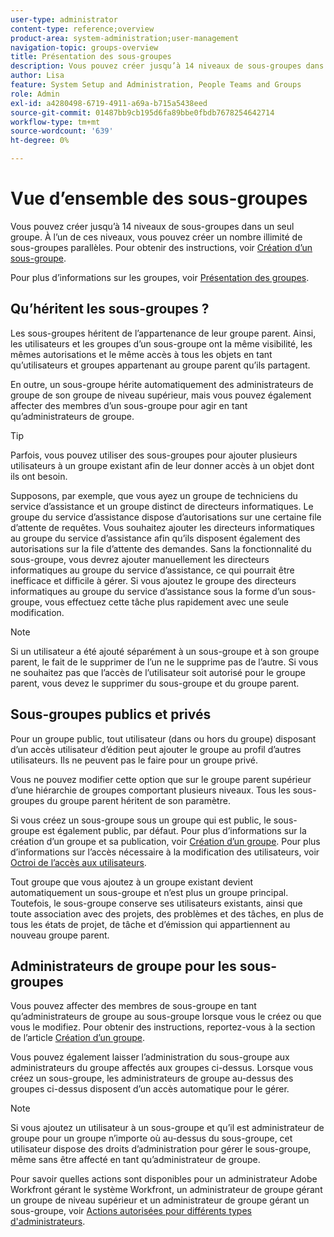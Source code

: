 ```yaml
---
user-type: administrator
content-type: reference;overview
product-area: system-administration;user-management
navigation-topic: groups-overview
title: Présentation des sous-groupes
description: Vous pouvez créer jusqu’à 14 niveaux de sous-groupes dans un seul groupe. À l’un de ces niveaux, vous pouvez créer un nombre illimité de sous-groupes parallèles.
author: Lisa
feature: System Setup and Administration, People Teams and Groups
role: Admin
exl-id: a4280498-6719-4911-a69a-b715a5438eed
source-git-commit: 01487bb9cb195d6fa89bbe0fbdb7678254642714
workflow-type: tm+mt
source-wordcount: '639'
ht-degree: 0%

---
```


# Vue d’ensemble des sous-groupes

Vous pouvez créer jusqu’à 14 niveaux de sous-groupes dans un seul groupe. À l’un de ces niveaux, vous pouvez créer un nombre illimité de sous-groupes parallèles. Pour obtenir des instructions, voir [Création d’un sous-groupe](../../../administration-and-setup/manage-groups/create-and-manage-subgroups/create-a-subgroup.md).

Pour plus d’informations sur les groupes, voir [Présentation des groupes](../../../administration-and-setup/manage-groups/groups-overview/groups.md).

## Qu’héritent les sous-groupes ?

Les sous-groupes héritent de l’appartenance de leur groupe parent. Ainsi, les utilisateurs et les groupes d’un sous-groupe ont la même visibilité, les mêmes autorisations et le même accès à tous les objets en tant qu’utilisateurs et groupes appartenant au groupe parent qu’ils partagent.

En outre, un sous-groupe hérite automatiquement des administrateurs de groupe de son groupe de niveau supérieur, mais vous pouvez également affecter des membres d’un sous-groupe pour agir en tant qu’administrateurs de groupe.

>[!TIP]
>
>Parfois, vous pouvez utiliser des sous-groupes pour ajouter plusieurs utilisateurs à un groupe existant afin de leur donner accès à un objet dont ils ont besoin.
>
>Supposons, par exemple, que vous ayez un groupe de techniciens du service d’assistance et un groupe distinct de directeurs informatiques. Le groupe du service d’assistance dispose d’autorisations sur une certaine file d’attente de requêtes. Vous souhaitez ajouter les directeurs informatiques au groupe du service d’assistance afin qu’ils disposent également des autorisations sur la file d’attente des demandes. Sans la fonctionnalité du sous-groupe, vous devrez ajouter manuellement les directeurs informatiques au groupe du service d’assistance, ce qui pourrait être inefficace et difficile à gérer. Si vous ajoutez le groupe des directeurs informatiques au groupe du service d’assistance sous la forme d’un sous-groupe, vous effectuez cette tâche plus rapidement avec une seule modification.

>[!NOTE]
>
>Si un utilisateur a été ajouté séparément à un sous-groupe et à son groupe parent, le fait de le supprimer de l’un ne le supprime pas de l’autre. Si vous ne souhaitez pas que l’accès de l’utilisateur soit autorisé pour le groupe parent, vous devez le supprimer du sous-groupe et du groupe parent.

## Sous-groupes publics et privés

Pour un groupe public, tout utilisateur (dans ou hors du groupe) disposant d’un accès utilisateur d’édition peut ajouter le groupe au profil d’autres utilisateurs. Ils ne peuvent pas le faire pour un groupe privé.

Vous ne pouvez modifier cette option que sur le groupe parent supérieur d’une hiérarchie de groupes comportant plusieurs niveaux. Tous les sous-groupes du groupe parent héritent de son paramètre.

Si vous créez un sous-groupe sous un groupe qui est public, le sous-groupe est également public, par défaut. Pour plus d’informations sur la création d’un groupe et sa publication, voir [Création d’un groupe](../../../administration-and-setup/manage-groups/create-and-manage-groups/create-a-group.md). Pour plus d’informations sur l’accès nécessaire à la modification des utilisateurs, voir [Octroi de l’accès aux utilisateurs](../../../administration-and-setup/add-users/configure-and-grant-access/grant-access-other-users.md).

Tout groupe que vous ajoutez à un groupe existant devient automatiquement un sous-groupe et n’est plus un groupe principal. Toutefois, le sous-groupe conserve ses utilisateurs existants, ainsi que toute association avec des projets, des problèmes et des tâches, en plus de tous les états de projet, de tâche et d’émission qui appartiennent au nouveau groupe parent.

## Administrateurs de groupe pour les sous-groupes

<!--
Group Admins of a subgroup can't manage statuses or project preferences of the subgroup YET (Sprint 22/Oct 28, 2020)</p>
-->

Vous pouvez affecter des membres de sous-groupe en tant qu’administrateurs de groupe au sous-groupe lorsque vous le créez ou que vous le modifiez. Pour obtenir des instructions, reportez-vous à la section [](../../../administration-and-setup/manage-groups/create-and-manage-groups/create-a-group.md#create) de l’article [Création d’un groupe](../../../administration-and-setup/manage-groups/create-and-manage-groups/create-a-group.md).

Vous pouvez également laisser l’administration du sous-groupe aux administrateurs du groupe affectés aux groupes ci-dessus. Lorsque vous créez un sous-groupe, les administrateurs de groupe au-dessus des groupes ci-dessus disposent d’un accès automatique pour le gérer.

>[!NOTE]
>
>Si vous ajoutez un utilisateur à un sous-groupe et qu’il est administrateur de groupe pour un groupe n’importe où au-dessus du sous-groupe, cet utilisateur dispose des droits d’administration pour gérer le sous-groupe, même sans être affecté en tant qu’administrateur de groupe.

Pour savoir quelles actions sont disponibles pour un administrateur Adobe Workfront gérant le système Workfront, un administrateur de groupe gérant un groupe de niveau supérieur et un administrateur de groupe gérant un sous-groupe, voir [Actions autorisées pour différents types d&#39;administrateurs](../../../administration-and-setup/manage-groups/group-roles/group-actions-allowed-different-types-admins.md).
